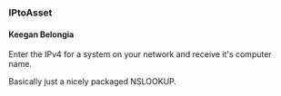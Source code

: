 ### IPtoAsset
#### Keegan Belongia

Enter the IPv4 for a system on your network and receive it's computer name.

Basically just a nicely packaged NSLOOKUP.
